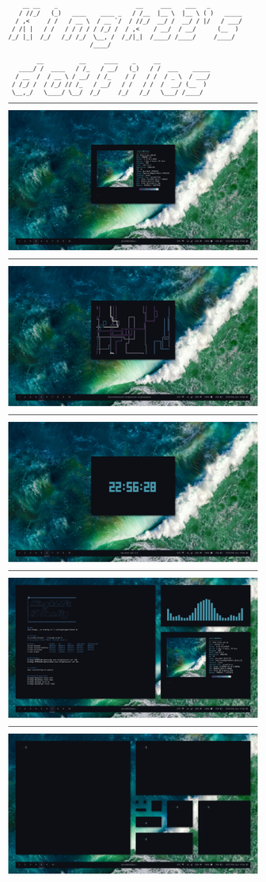 ```
    __ __    _                      __     ___    ___   _         
   / //_/   (_)   ____    ____ _   / /__  |__ \  |__ \ ( )   _____
  / ,<     / /   / __ \  / __ `/  / //_/  __/ /  __/ / |/   / ___/
 / /| |   / /   / / / / / /_/ /  / ,<    / __/  / __/      (__  )
/_/ |_|  /_/   /_/ /_/  \__, /  /_/|_|  /____/ /____/     /____/  
                       /____/                                     

        __          __     ____    _     __              
   ____/ /  ____   / /_   / __/   (_)   / /  ___    _____
  / __  /  / __ \ / __/  / /_    / /   / /  / _ \  / ___/
 / /_/ /  / /_/ // /_   / __/   / /   / /  /  __/ (__  )
 \__,_/   \____/ \__/  /_/     /_/   /_/   \___/ /____/  

```

---

![screenshot](screenshot1.png)

---

![screenshot](screenshot2.png)

---

![screenshot](screenshot3.png)

---

![screenshot](screenshot4.png)

---

![screenshot](screenshot5.png)
